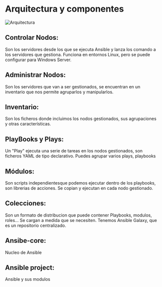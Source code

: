 # Arquitectura y componentes

![Arquitectura](https://geekflare.com/wp-content/uploads/2019/06/ansible-architecture-1.png)

## Controlar Nodos:
Son los servidores desde los que se ejecuta Ansible y lanza los comando a los servidores que gestiona.
Funciona en entornos Linux, pero se puede configurar para Windows Server.

## Administrar Nodos:
Son los servidores que van a ser gestionados, se encuentran en un inventario que nos permite agruparlos y manipularlos.

## Inventario:
Son los ficheros donde incluimos los nodos gestionados, sus agrupaciones y otras características.

## PlayBooks y Plays:
Un "Play" ejecuta una serie de tareas en los nodos gestionados, son ficheros YAML de tipo declarativo. Puedes agrupar varios plays, playbooks

## Módulos:
Son scripts independientesque podemos ejecutar dentro de los playbooks, son librerias de acciones. Se copian y ejecutan en cada nodo gestionado.

## Colecciones:
Son un formato de distribucion que puede contener Playbooks, modulos, roles... Se cargan a medida que se necesiten. Tenemos Ansible Galaxy, que es un repositorio centralizado.

## Ansibe-core:
Nucleo de Ansible

## Ansible project:
Ansible y sus modulos